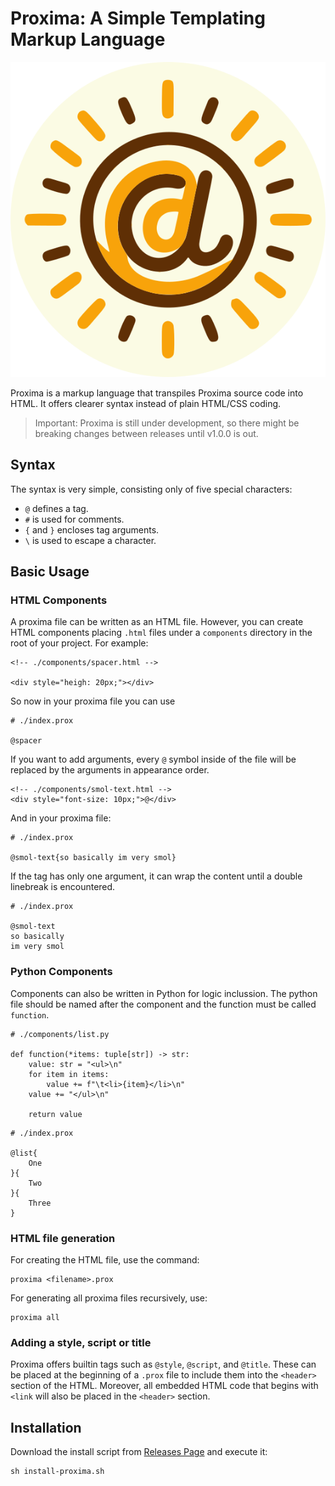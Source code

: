 # Proxima: A Simple Templating Markup Language

<p align="center">
    <a href="https://github.com/vistormu/adam_simulator">
        <img src="/assets/proxima_logo.svg">
    </a>
</p>

Proxima is a markup language that transpiles Proxima source code into HTML. It offers clearer syntax instead of plain HTML/CSS coding.

> Important: Proxima is still under development, so there might be breaking changes between releases until v1.0.0 is out.

## Syntax

The syntax is very simple, consisting only of five special characters: 
- `@` defines a tag.
- `#` is used for comments.
- `{` and `}` encloses tag arguments.
- `\` is used to escape a character.


## Basic Usage

### HTML Components

A proxima file can be written as an HTML file. However, you can create HTML components placing `.html` files under a `components` directory in the root of your project. For example:
```
<!-- ./components/spacer.html -->

<div style="heigh: 20px;"></div>
```

So now in your proxima file you can use
```
# ./index.prox

@spacer
```

If you want to add arguments, every `@` symbol inside of the file will be replaced by the arguments in appearance order.
```
<!-- ./components/smol-text.html -->
<div style="font-size: 10px;">@</div>
```

And in your proxima file:
```
# ./index.prox

@smol-text{so basically im very smol}
```

If the tag has only one argument, it can wrap the content until a double linebreak is encountered.
```
# ./index.prox

@smol-text
so basically
im very smol
```

### Python Components
Components can also be written in Python for logic inclussion. The python file should be named after the component and the function must be called `function`.

```
# ./components/list.py

def function(*items: tuple[str]) -> str:
    value: str = "<ul>\n"
    for item in items:
        value += f"\t<li>{item}</li>\n"
    value += "</ul>\n"

    return value
```

```
# ./index.prox

@list{
    One
}{
    Two
}{
    Three
}
```


### HTML file generation

For creating the HTML file, use the command:
```
proxima <filename>.prox
```

For generating all proxima files recursively, use:
```
proxima all
```

### Adding a style, script or title
Proxima offers builtin tags such as `@style`, `@script`, and `@title`. These can be placed at the beginning of a `.prox` file to include them into the `<header>` section of the HTML. Moreover, all embedded HTML code that begins with `<link` will also be placed in the `<header>` section.

## Installation
Download the install script from [Releases Page](https://github.com/vistormu/proxima/releases) and execute it:

```
sh install-proxima.sh
```
